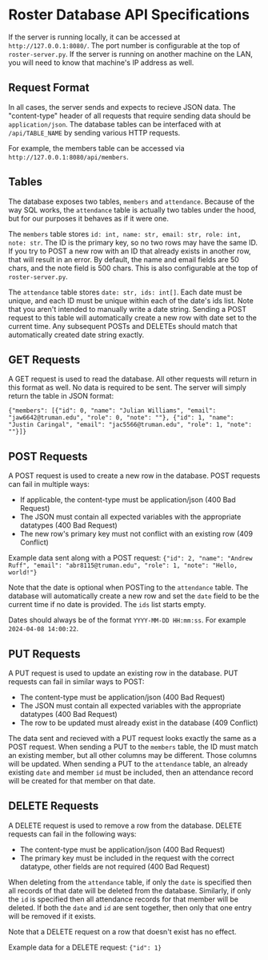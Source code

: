 # Roster Database API Specifications
If the server is running locally, it can be accessed at `http://127.0.0.1:8080/`. The port number is configurable at the top of `roster-server.py`. If the server is running on another machine on the LAN, you will need to know that machine's IP address as well.

## Request Format
In all cases, the server sends and expects to recieve JSON data. The "content-type" header of all requests that require sending data should be `application/json`.
The database tables can be interfaced with at `/api/TABLE_NAME` by sending various HTTP requests.

For example, the members table can be accessed via `http://127.0.0.1:8080/api/members`.

## Tables
The database exposes two tables, `members` and `attendance`. Because of the way SQL works, the `attendance` table is actually two tables under the hood, but for our purposes it behaves as if it were one. 

The `members` table stores `id: int, name: str, email: str, role: int, note: str`. The ID is the primary key, so no two rows may have the same ID. If you try to POST a new row with an ID that already exists in another row, that will result in an error. By default, the name and email fields are 50 chars, and the note field is 500 chars. This is also configurable at the top of `roster-server.py`.

The `attendance` table stores `date: str, ids: int[]`. Each date must be unique, and each ID must be unique within each of the date's ids list. Note that you aren't intended to manually write a date string. Sending a POST request to this table will automatically create a new row with date set to the current time. Any subsequent POSTs and DELETEs should match that automatically created date string exactly.

## GET Requests
A GET request is used to read the database. All other requests will return in this format as well.
No data is required to be sent. The server will simply return the table in JSON format:

`{"members": [{"id": 0, "name": "Julian Williams", "email": "jaw6642@truman.edu", "role": 0, "note": ""}, {"id": 1, "name": "Justin Caringal", "email": "jac5566@truman.edu", "role": 1, "note": ""}]}`

## POST Requests
A POST request is used to create a new row in the database.
POST requests can fail in multiple ways:
- If applicable, the content-type must be application/json (400 Bad Request)
- The JSON must contain all expected variables with the appropriate datatypes (400 Bad Request)
- The new row's primary key must not conflict with an existing row (409 Conflict)

Example data sent along with a POST request:
`{"id": 2, "name": "Andrew Ruff", "email": "abr8115@truman.edu", "role": 1, "note": "Hello, world!"}`

Note that the date is optional when POSTing to the `attendance` table. The database will automatically create a new row and set the `date` field to be the current time if no date is provided. The `ids` list starts empty.

Dates should always be of the format `YYYY-MM-DD HH:mm:ss`. For example `2024-04-08 14:00:22`.
 
## PUT Requests
A PUT request is used to update an existing row in the database.
PUT requests can fail in similar ways to POST:
- The content-type must be application/json (400 Bad Request)
- The JSON must contain all expected variables with the appropriate datatypes (400 Bad Request)
- The row to be updated must already exist in the database (409 Conflict)

The data sent and recieved with a PUT request looks exactly the same as a POST request. When sending a PUT to the `members` table, the ID must match an existing member, but all other columns may be different. Those columns will be updated. When sending a PUT to the `attendance` table, an already existing `date` and member `id` must be included, then an attendance record will be created for that member on that date.

## DELETE Requests
A DELETE request is used to remove a row from the database.
DELETE requests can fail in the following ways:
- The content-type must be application/json (400 Bad Request)
- The primary key must be included in the request with the correct datatype, other fields are not required (400 Bad Request)

When deleting from the `attendance` table, if only the `date` is specified then all records of that date will be deleted from the database. Similarly, if only the `id` is specified then all attendance records for that member will be deleted. If both the `date` and `id` are sent together, then only that one entry will be removed if it exists.

Note that a DELETE request on a row that doesn't exist has no effect.

Example data for a DELETE request:
`{"id": 1}`

